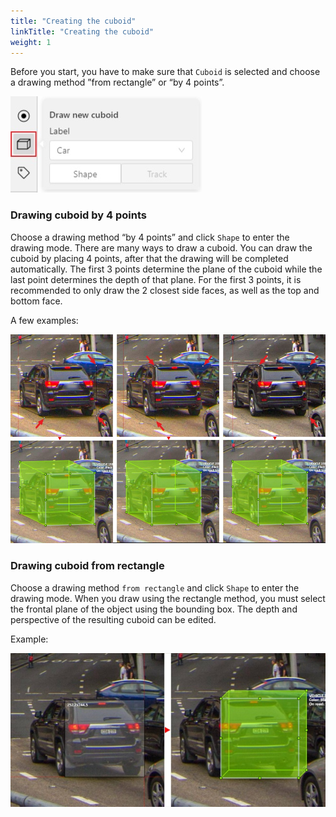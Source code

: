 ```yaml
---
title: "Creating the cuboid"
linkTitle: "Creating the cuboid"
weight: 1
---
```


Before you start, you have to make sure that `Cuboid` is selected
and choose a drawing method ”from rectangle” or “by 4 points”.

![](/images/image091.jpg)

### Drawing cuboid by 4 points

Choose a drawing method “by 4 points” and click `Shape` to enter the drawing mode. There are many ways to draw a cuboid.
You can draw the cuboid by placing 4 points, after that the drawing will be completed automatically.
The first 3 points determine the plane of the cuboid while the last point determines the depth of that plane.
For the first 3 points, it is recommended to only draw the 2 closest side faces, as well as the top and bottom face.

A few examples:

![](/images/image177_mapillary_vistas.jpg)

### Drawing cuboid from rectangle

Choose a drawing method `from rectangle` and click `Shape` to enter the drawing mode.
When you draw using the rectangle method, you must select the frontal plane of the object using the bounding box.
The depth and perspective of the resulting cuboid can be edited.

Example:

![](/images/image182_mapillary_vistas.jpg)

